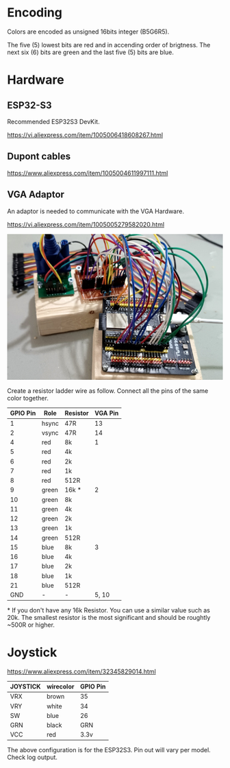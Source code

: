 # Encoding

Colors are encoded as unsigned 16bits integer (B5G6R5).

The five (5) lowest bits are red and in accending order of brigtness. The next six (6) bits are green and the last five (5) bits are blue.


# Hardware

## ESP32-S3

Recommended ESP32S3 DevKit.

https://vi.aliexpress.com/item/1005006418608267.html

## Dupont cables

https://www.aliexpress.com/item/1005004611997111.html


## VGA Adaptor

An adaptor is needed to communicate with the VGA Hardware.

https://vi.aliexpress.com/item/1005005279582020.html

![Image](images/20241221_100637-crop.jpg "icon")


Create a resistor ladder wire as follow. Connect all the pins of the same color together.


| GPIO Pin | Role  | Resistor | VGA Pin |
| -------- | ----- | -------- | ------- |
| 1        | hsync | 47R      | 13      |
| 2        | vsync | 47R      | 14      |
| 4        | red   | 8k       | 1       |
| 5        | red   | 4k       |
| 6        | red   | 2k       |
| 7        | red   | 1k       |
| 8        | red   | 512R     |
| 9        | green | 16k  *   | 2       |
| 10       | green | 8k       |
| 11       | green | 4k       |
| 12       | green | 2k       |
| 13       | green | 1k       |
| 14       | green | 512R     |
| 15       | blue  | 8k       | 3       |
| 16       | blue  | 4k       |
| 17       | blue  | 2k       |
| 18       | blue  | 1k       |
| 21       | blue  | 512R     |
| GND      | -     | -        | 5, 10   |

\* If you don't have any 16k Resistor. You can use a similar value such as 20k. The smallest resistor is the most significant and should be roughtly ~500R or higher.





# Joystick

https://www.aliexpress.com/item/32345829014.html

| JOYSTICK | wirecolor | GPIO Pin |
| -------- | --------- | -------- |
| VRX      | brown     | 35       |
| VRY      | white     | 34       |
| SW       | blue      | 26       |
| GRN      | black     | GRN      |
| VCC      | red       | 3.3v     |

The above configuration is for the ESP32S3.
Pin out will vary per model. Check log output.

